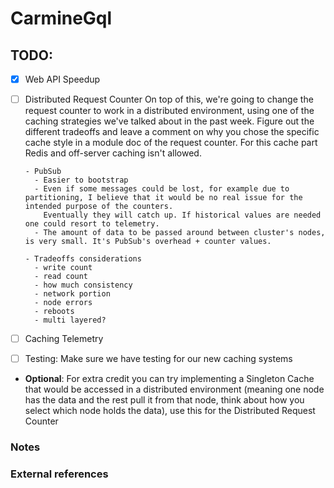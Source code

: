 # CarmineGql

## TODO:
  - [x] Web API Speedup
  - [ ] Distributed Request Counter
        On top of this, we're going to change the request counter to work in a distributed environment, using one of the caching strategies we've talked about in the past week. 
        Figure out the different tradeoffs and leave a comment on why you chose the specific cache style in a module doc of the request counter. 
        For this cache part Redis and off-server caching isn't allowed.

        - PubSub
          - Easier to bootstrap
          - Even if some messages could be lost, for example due to partitioning, I believe that it would be no real issue for the intended purpose of the counters.
            Eventually they will catch up. If historical values are needed one could resort to telemetry.
          - The amount of data to be passed around between cluster's nodes, is very small. It's PubSub's overhead + counter values.
        
        - Tradeoffs considerations
          - write count 
          - read count 
          - how much consistency 
          - network portion 
          - node errors 
          - reboots 
          - multi layered?

  - [ ] Caching Telemetry
  - [ ] Testing: Make sure we have testing for our new caching systems

  - **Optional**: For extra credit you can try implementing a Singleton Cache that would be accessed in a distributed environment (meaning one node has the data and the rest pull it from that node, think about how you select which node holds the data), use this for the Distributed Request Counter

### Notes


### External references
[1]: https://learn-elixir.dev/blogs/using-caching-to-speed-up-large-data-returns-by-1000x
